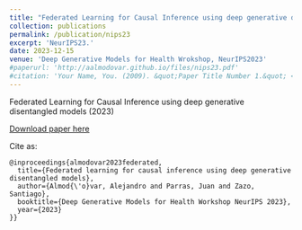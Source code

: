 ```yaml
---
title: "Federated Learning for Causal Inference using deep generative disentangled models"
collection: publications
permalink: /publication/nips23
excerpt: 'NeurIPS23.'
date: 2023-12-15
venue: 'Deep Generative Models for Health Wrokshop, NeurIPS2023'
#paperurl: 'http://aalmodovar.github.io/files/nips23.pdf'
#citation: 'Your Name, You. (2009). &quot;Paper Title Number 1.&quot; <i>Journal 1</i>. 1(1).'
---
```

Federated Learning for Causal Inference using deep generative disentangled models (2023)

[Download paper here](http://aalmodovar.github.io/files/nips23.pdf)

Cite as:
```
@inproceedings{almodovar2023federated,
  title={Federated learning for causal inference using deep generative disentangled models},
  author={Almod{\'o}var, Alejandro and Parras, Juan and Zazo, Santiago},
  booktitle={Deep Generative Models for Health Workshop NeurIPS 2023},
  year={2023}
}}
```